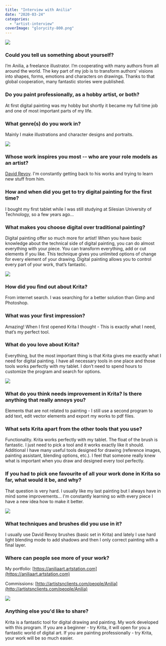 ```yaml
---
title: "Interview with Anilia"
date: "2020-03-24"
categories: 
  - "artist-interview"
coverImage: "glorycity-800.png"
---
```


![](images/glorycity-800.png)

### Could you tell us something about yourself?

I’m Anilia, a freelance illustrator. I’m cooperating with many authors from all around the world. The key part of my job is to transform authors' visions into shapes, forms, emotions and characters on drawings. Thanks to that global cooperation, many fantastic stories were published.

### Do you paint professionally, as a hobby artist, or both?

At first digital painting was my hobby but shortly it became my full time job and one of most important parts of my life.

### What genre(s) do you work in?

Mainly I make illustrations and character designs and portraits.

![](images/mom-m-800.png)

### Whose work inspires you most -- who are your role models as an artist?

[David Revoy](https://www.davidrevoy.com/). I'm constantly getting back to his works and trying to learn new stuff from him.

### How and when did you get to try digital painting for the first time?

I bought my first tablet while I was still studying at Silesian University of Technology, so a few years ago...

### What makes you choose digital over traditional painting?

Digital painting offer so much more for artist! When you have basic knowledge about the technical side of digital painting, you can do almost everything with your piece. You can transform everything, add or cut elements if you like. This technique gives you unlimited options of change for every element of your drawing. Digital painting allows you to control every part of your work, that’s fantastic.

![](images/dragon2-800.png)

### How did you find out about Krita?

From internet search. I was searching for a better solution than Gimp and Photoshop.

### What was your first impression?

Amazing! When I first opened Krita I thought - This is exactly what I need, that’s my perfect tool.

### What do you love about Krita?

Everything, but the most important thing is that Krita gives me exactly what I need for digital painting. I have all necessary tools in one place and those tools works perfectly with my tablet. I don’t need to spend hours to customize the program and search for options.

![](images/horrorcity-800.png)

### What do you think needs improvement in Krita? Is there anything that really annoys you?

Elements that are not related to painting - I still use a second program to add text, edit vector elements and export my works to pdf files.

### What sets Krita apart from the other tools that you use?

Functionality. Krita works perfectly with my tablet. The float of the brush is fantastic. I just need to pick a tool and it works exactly like it should. Additional I have many useful tools designed for drawing (reference images, painting assistant, blending options, etc.). I feel that someone really knew what is important when you draw and designed every tool perfectly.

### If you had to pick one favourite of all your work done in Krita so far, what would it be, and why?

That question is very hard. I usually like my last painting but I always have in mind some improvements… I'm constantly learning so with every piece I have a new idea how to make it better.

![](images/VNEm-800.png)

### What techniques and brushes did you use in it?

I usually use David Revoy brushes (basic set in Krita) and lately I use hard light blending mode to add shadows and then I only correct painting with a final layer.

### Where can people see more of your work?

My portfolio: [https://aniliaart.artstation.com](https://aniliaart.artstation.com)

Commissions: [http://artistsnclients.com/people/Anilia](http://artistsnclients.com/people/Anilia)

![](images/Phoenix-end2-800.png)

### Anything else you'd like to share?

Krita is a fantastic tool for digital drawing and painting. My work developed with this program. If you are a beginner - try Krita, it will open for you a fantastic world of digital art. If you are painting professionally - try Krita, your work will be so much easier.

